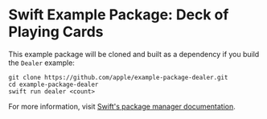 # Swift Example Package: Deck of Playing Cards

This example package will be cloned and built as a dependency if you build the `Dealer` example:

    git clone https://github.com/apple/example-package-dealer.git
    cd example-package-dealer
    swift run dealer <count>

For more information, visit [Swift's package manager documentation](https://www.swift.org/package-manager/).
